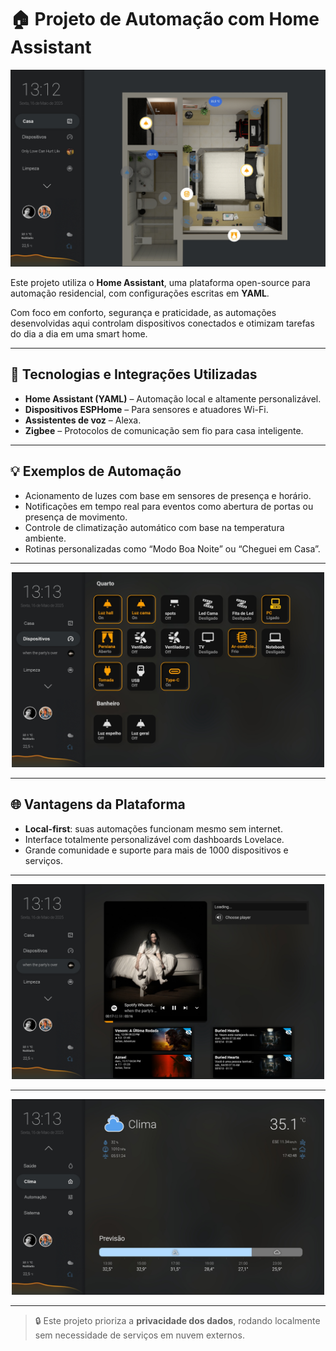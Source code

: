 # 🏠 Projeto de Automação com Home Assistant

<div align="center">
  <img src="./.gitassets/capa.jpg" width="600" alt="Capa do Projeto" />
</div>

Este projeto utiliza o **Home Assistant**, uma plataforma open-source para automação residencial, com configurações escritas em **YAML**.

Com foco em conforto, segurança e praticidade, as automações desenvolvidas aqui controlam dispositivos conectados e otimizam tarefas do dia a dia em uma smart home.

---

## 🔌 Tecnologias e Integrações Utilizadas

- **Home Assistant (YAML)** – Automação local e altamente personalizável.
- **Dispositivos ESPHome** – Para sensores e atuadores Wi-Fi.
- **Assistentes de voz** – Alexa.
- **Zigbee** – Protocolos de comunicação sem fio para casa inteligente.

---

## 💡 Exemplos de Automação

- Acionamento de luzes com base em sensores de presença e horário.
- Notificações em tempo real para eventos como abertura de portas ou presença de movimento.
- Controle de climatização automático com base na temperatura ambiente.
- Rotinas personalizadas como “Modo Boa Noite” ou “Cheguei em Casa”.

---

<div align="center">
  <img src="./.gitassets/2.jpg" width="500" alt="Imagem 1" />
</div>

---

## 🌐 Vantagens da Plataforma

- **Local-first**: suas automações funcionam mesmo sem internet.
- Interface totalmente personalizável com dashboards Lovelace.
- Grande comunidade e suporte para mais de 1000 dispositivos e serviços.

---

<div align="center">
  <img src="./.gitassets/3.jpg" width="500" alt="Imagem 2" />
</div>



---

<div align="center">
  <img src="./.gitassets/1.jpg" width="500" alt="Imagem 3" />
</div>

---

> 🔒 Este projeto prioriza a **privacidade dos dados**, rodando localmente sem necessidade de serviços em nuvem externos.

